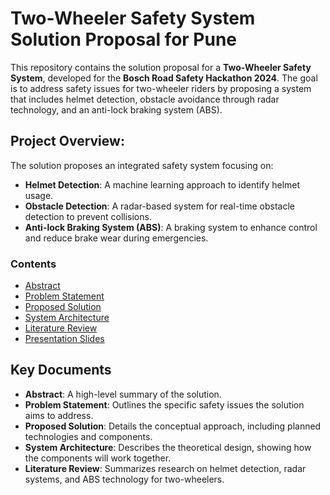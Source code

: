 # Two-Wheeler Safety System Solution Proposal for Pune

This repository contains the solution proposal for a **Two-Wheeler Safety System**, developed for the **Bosch Road Safety Hackathon 2024**. 
The goal is to address safety issues for two-wheeler riders by proposing a system that includes helmet detection, obstacle avoidance through radar technology, and an anti-lock braking system (ABS).

## Project Overview: 
The solution proposes an integrated safety system focusing on:
- **Helmet Detection**: A machine learning approach to identify helmet usage.
- **Obstacle Detection**: A radar-based system for real-time obstacle detection to prevent collisions.
- **Anti-lock Braking System (ABS)**: A braking system to enhance control and reduce brake wear during emergencies.

### Contents
- [Abstract](docs/abstract.md)
- [Problem Statement](docs/problem_statement.md)
- [Proposed Solution](docs/proposed_solution.md)
- [System Architecture](docs/system_architecture.md)
- [Literature Review](references/literature_review.md)
- [Presentation Slides](presentation/two_wheeler_safety_system_presentation.pptx)

## Key Documents
- **Abstract**: A high-level summary of the solution.
- **Problem Statement**: Outlines the specific safety issues the solution aims to address.
- **Proposed Solution**: Details the conceptual approach, including planned technologies and components.
- **System Architecture**: Describes the theoretical design, showing how the components will work together.
- **Literature Review**: Summarizes research on helmet detection, radar systems, and ABS technology for two-wheelers.


